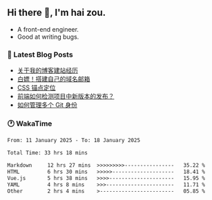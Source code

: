 ## Hi there 👋, I'm hai zou.

- A front-end engineer.
- Good at writing bugs.

### 📖 Latest Blog Posts
<!-- BLOG-POST-LIST:START -->
- [关于我的博客建站经历](https://blog.izou.top/2025/01/blog-site-build/)
- [白嫖！搭建自己的域名邮箱](https://blog.izou.top/2025/01/domain-mail/)
- [CSS 锚点定位](https://blog.izou.top/2024/07/css-anchor-position/)
- [前端如何检测项目中新版本的发布？](https://blog.izou.top/2024/04/version-update/)
- [如何管理多个 Git 身份](https://blog.izou.top/2024/04/multi-git-identity/)
<!-- BLOG-POST-LIST:END -->

### 🕐 WakaTime
<!--START_SECTION:waka-->

```txt
From: 11 January 2025 - To: 18 January 2025

Total Time: 33 hrs 18 mins

Markdown     12 hrs 27 mins  >>>>>>>>>----------------   35.22 %
HTML         6 hrs 30 mins   >>>>>--------------------   18.41 %
Vue.js       5 hrs 38 mins   >>>>---------------------   15.95 %
YAML         4 hrs 8 mins    >>>----------------------   11.71 %
Other        2 hrs 4 mins    >------------------------   05.85 %
```

<!--END_SECTION:waka-->
